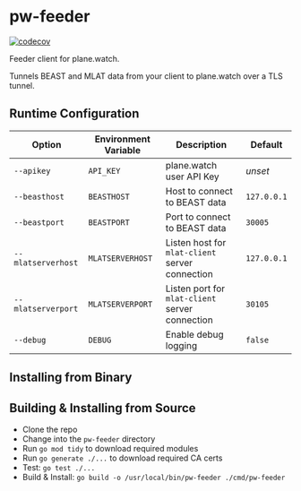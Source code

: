 # pw-feeder

[![codecov](https://codecov.io/gh/plane-watch/pw-feeder/branch/main/graph/badge.svg?token=8Y55DNDVEE)](https://codecov.io/gh/plane-watch/pw-feeder)

Feeder client for plane.watch.

Tunnels BEAST and MLAT data from your client to plane.watch over a TLS tunnel.

## Runtime Configuration

| Option | Environment Variable | Description | Default |
| ------ | -------------------- | ----------- | ------- |
| `--apikey` | `API_KEY` | plane.watch user API Key | *unset* |
| `--beasthost` | `BEASTHOST` | Host to connect to BEAST data | `127.0.0.1` |
| `--beastport` | `BEASTPORT` | Port to connect to BEAST data | `30005` |
| `--mlatserverhost` | `MLATSERVERHOST` | Listen host for `mlat-client` server connection | `127.0.0.1` |
| `--mlatserverport` | `MLATSERVERPORT` | Listen port for `mlat-client` server connection | `30105` |
| `--debug` | `DEBUG` | Enable debug logging | `false` |

## Installing from Binary


## Building & Installing from Source

* Clone the repo
* Change into the `pw-feeder` directory
* Run `go mod tidy` to download required modules
* Run `go generate ./...` to download required CA certs
* Test: `go test ./...`
* Build & Install: `go build -o /usr/local/bin/pw-feeder ./cmd/pw-feeder`
